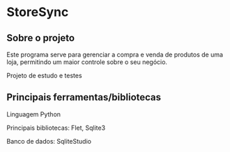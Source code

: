 # StoreSync

## Sobre o projeto
Este programa serve para gerenciar a compra e venda de produtos
de uma loja, permitindo um maior controle sobre o seu negócio.

Projeto de estudo e testes


## Principais ferramentas/bibliotecas

Linguagem Python

Principais bibliotecas: Flet, Sqlite3

Banco de dados: SqliteStudio